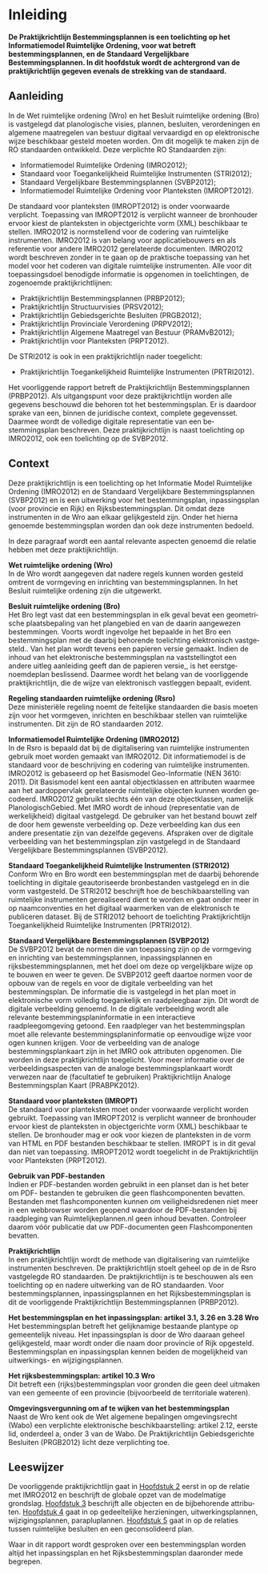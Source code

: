 # Inleiding

**De Praktijkrichtlijn Bestemmingsplannen is een toelichting op het
Informatiemodel Ruimtelijke Ordening, voor wat betreft bestemmingsplannen, en de
Standaard Vergelijkbare Bestemmingsplannen. In dit hoofdstuk wordt de
achtergrond van de praktijkrichtlijn gegeven evenals de strekking van de
standaard.**

## Aanleiding

In de Wet ruimtelijke ordening (Wro) en het Besluit ruimtelijke ordening (Bro)
is vastgelegd dat planologische visies, plannen, besluiten, verordeningen en
algemene maatregelen van bestuur digitaal vervaardigd en op elektronische wijze
beschikbaar gesteld moeten worden. Om dit mogelijk te maken zijn de RO
standaarden ontwikkeld. Deze verplichte RO Standaarden zijn:  
-   Informatiemodel Ruimtelijke Ordening (IMRO2012);
-   Standaard voor Toegankelijkheid Ruimtelijke Instrumenten (STRI2012);
-   Standaard Vergelijkbare Bestemmingsplannen (SVBP2012);
-   Informatiemodel Ruimtelijke Ordening voor Planteksten (IMROPT2012).

De standaard voor planteksten (IMROPT2012) is onder voorwaarde verplicht.
Toepassing van IMROPT2012 is verplicht wanneer de bronhouder ervoor kiest de
planteksten in objectgerichte vorm (XML) beschikbaar te stellen.
IMRO2012 is normstellend voor de codering van ruimtelijke instrumenten. IMRO2012
is van belang voor applicatiebouwers en als referentie voor andere IMRO2012
gerelateerde documenten. IMRO2012 wordt beschreven zonder in te gaan op de
praktische toepassing van het model voor het coderen van digitale ruimtelijke
instrumenten. Alle voor dit toepassingsdoel benodigde informatie is opgenomen in
toelichtingen, de zogenoemde praktijkrichtlijnen:  
-   Praktijkrichtlijn Bestemmingsplannen (PRBP2012);
-   Praktijkrichtlijn Structuurvisies (PRSV2012);
-   Praktijkrichtlijn Gebiedsgerichte Besluiten (PRGB2012);
-   Praktijkrichtlijn Provinciale Verordening (PRPV2012);
-   Praktijkrichtlijn Algemene Maatregel van Bestuur (PRAMvB2012);
-   Praktijkrichtlijn voor Planteksten (PRPT2012).

De STRI2012 is ook in een praktijkrichtlijn nader toegelicht:  
-   Praktijkrichtlijn Toegankelijkheid Ruimtelijke Instrumenten (PRTRI2012).

Het voorliggende rapport betreft de Praktijkrichtlijn Bestemmingsplannen
(PRBP2012). Als uit­gangspunt voor deze praktijkrichtlijn worden alle gegevens
be­schouwd die behoren tot het bestemmingsplan. Er is daardoor sprake van een,
bin­nen de juridische con­text, complete gegevensset. Daarmee wordt de volledige
digi­tale representatie van een be­stemmingsplan beschreven. Deze
praktijkrichtlijn is naast toelichting op IMRO2012, ook een toelichting op de
SVBP2012.

## Context

Deze praktijkrichtlijn is een toelichting op het Informatie Model Ruimtelijke
Ordening (IMRO2012) en de Standaard Vergelijkbare Bestemmingsplannen (SVBP2012)
en is een uitwerking voor het bestemmingsplan, inpassingsplan (voor provincie en
Rijk) en Rijksbestemmingsplan. Dit omdat deze instrumenten in de Wro aan elkaar
gelijkgesteld zijn. Onder het hierna genoemde bestemmingsplan worden dan ook
deze instrumenten bedoeld.

In deze paragraaf wordt een aantal relevante aspecten genoemd die relatie hebben
met deze praktijkrichtlijn.

**Wet ruimtelijke ordening (Wro)**  
In de Wro wordt aangegeven dat nadere regels kunnen worden gesteld omtrent de
vormge­ving en inrichting van bestemmingsplannen. In het Besluit ruimtelijke
ordening zijn die uitge­werkt.

**Besluit ruimtelijke ordening (Bro)**  
Het Bro legt vast dat een bestemmingsplan in elk geval bevat een geometri­sche
plaatsbepa­ling van het plangebied en van de daarin aangewezen bestemmingen.
Voorts wordt ingevolge het bepaalde in het Bro een bestemmingsplan met de
daarbij behorende toelichting elektronisch vastge­steld.. Van het plan wordt
tevens een papieren versie gemaakt. Indien de inhoud van het elektronische
bestemmingsplan na vaststellingtot een andere uitleg aanleiding geeft dan de
papieren versie,, is het eerstge­noemdeplan beslissend. Daarmee wordt het belang
van de voorliggende praktijkrichtlijn, die de wijze van elektronisch vastleggen
be­paalt, evident.

**Regeling standaarden ruimtelijke ordening (Rsro)**  
Deze ministeriële regeling noemt de feitelijke standaarden die basis moeten zijn
voor het vormgeven, inrichten en beschikbaar stellen van ruimtelijke
instrumenten. Dit zijn de RO standaarden 2012.

**Informatiemodel Ruimtelijke Ordening (IMRO2012)**  
In de Rsro is bepaald dat bij de digitalisering van ruimtelijke instrumenten
gebruik moet worden gemaakt van IMRO2012. Dit informatiemodel is de standaard
voor de beschrijving en codering van ruimtelijke instrumenten. IMRO2012 is
gebaseerd op het Basis­model Geo-Informatie (NEN 3610: 2011). Dit Basismodel
kent een aantal objectklassen en at­tributen waarmee aan het aardoppervlak
gerelateerde ruimtelijke objecten kunnen worden ge­codeerd. IMRO2012 gebruikt
slechts één van deze objectklassen, namelijk PlanologischGe­bied.
Met IMRO wordt de inhoud (representatie van de werkelijkheid) digitaal
vastgelegd. De gebruiker van het bestand bouwt zelf de door hem gewenste
verbeelding op. Deze verbeelding kan dus een andere pre­sentatie zijn van
dezelf­de gege­vens. Afspraken over de digitale verbeelding van het
bestemmingsplan zijn vastgelegd in de Standaard Vergelijkbare Bestemmingsplannen
(SVBP2012).

**Standaard Toegankelijkheid Ruimtelijke Instrumenten (STRI2012)**  
Conform Wro en Bro wordt een bestemmingsplan met de daarbij behorende
toelichting in digitale geautoriseerde bronbestanden vastgelegd en in die vorm
vastgesteld. De STRI2012 beschrijft hoe de beschikbaarstelling van ruimtelijke
instrumenten gerealiseerd dient te worden en gaat onder meer in op
naamconventies en het digitaal waarmerken van de elektronisch te publiceren
dataset. Bij de STRI2012 behoort de toelichting Praktijkrichtlijn
Toegankelijkheid Ruimtelijke Instrumenten (PRTRI2012).

**Standaard Vergelijkbare Bestemmingsplannen (SVBP2012)**  
De SVBP2012 bevat de normen die van toepassing zijn op de vormgeving en
inrichting van bestemmingsplannen, inpassingsplannen en rijksbestemmingsplannen,
met het doel om deze op vergelijkbare wijze op te bouwen en weer te geven. De
SVBP2012 geeft daartoe normen voor de opbouw van de regels en voor de digitale
verbeelding van het bestemmingsplan.
De informatie die is vastgelegd in het plan moet in elektronische vorm volledig
toegankelijk en raadpleegbaar zijn. Dit wordt de digitale verbeelding genoemd.
In de digitale verbeelding wordt alle relevante bestemmingsplaninformatie in een
interactieve raadpleegomgeving getoond. Een raadpleger van het bestemmingsplan
moet alle relevante bestemmingsplaninformatie op eenvoudige wijze voor ogen
kunnen krijgen.
Voor de verbeelding van de analoge bestemmingsplankaart zijn in het IMRO ook
attributen opgenomen. Die worden in deze praktijkrichtlijn toegelicht. Voor meer
informatie over de verbeeldingsaspecten van de analoge bestemmingsplankaart
wordt verwezen naar de (facultatief te gebruiken) Praktijkrichtlijn Analoge
Bestemmingsplan Kaart (PRABPK2012).

**Standaard voor planteksten (IMROPT)**  
De standaard voor planteksten moet onder voorwaarde verplicht worden gebruikt.
Toepassing van IMROPT2012 is verplicht wanneer de bronhouder ervoor kiest de
planteksten in objectgerichte vorm (XML) beschikbaar te stellen. De bronhouder
mag er ook voor kiezen de planteksten in de vorm van HTML en PDF bestanden
beschikbaar te stellen. IMROPT is in dit geval dan niet van toepassing.
IMROPT2012 wordt toegelicht in de Praktijkrichtlijn voor Planteksten (PRPT2012).

**Gebruik van PDF-bestanden**  
Indien er PDF-bestanden worden gebruikt in een planset dan is het beter om PDF-
bestanden te gebruiken die geen flashcomponenten bevatten. Bestanden met
flashcomponenten kunnen om veiligheidsredenen niet meer in een webbrowser worden
geopend waardoor de PDF-bestanden bij raadpleging van Ruimtelijkeplannen.nl geen
inhoud bevatten.
Controleer daarom vóór publicatie dat uw PDF-documenten geen Flashcomponenten
bevatten.

**Praktijkrichtlijn**  
In een praktijkrichtlijn wordt de methode van digitalisering van ruimtelijke
instrumenten be­schreven. De praktijkrichtlijn stoelt geheel op de in de Rsro
vastgelegde RO standaarden. De praktijkrichtlijn is te beschouwen als een
toelichting op en nadere uitwerking van de RO standaarden. Voor
bestemmings­plannen, inpassingsplannen en het Rijksbestemmingsplan is dit de
voorliggende Praktijkrichtlijn Bestemmingsplannen (PRBP2012).

**Het bestemmingsplan en het inpassingsplan: artikel 3.1, 3.26 en 3.28 Wro**  
Het bestemmingsplan betreft het gelijknamige bestaande plantype op gemeentelijk
niveau. Het inpassingsplan is door de Wro daaraan geheel gelijkgesteld, maar
wordt onder die naam door provincie of Rijk opgesteld. Bestemmingsplan en
inpassingsplan kennen bei­den de mo­gelijkheid van uitwerkings- en
wijzigingsplannen.

**Het rijksbestemmingsplan: artikel 10.3 Wro**  
Dit betreft een (rijks)bestemmingsplan voor gronden die geen deel uitmaken van
een ge­meen­te of een provincie (bijvoorbeeld de territoriale wateren).

**Omgevingsvergunning om af te wijken van het bestemmingsplan**  
Naast de Wro kent ook de Wet algemene bepalingen omgevingsrecht (Wabo) een
verplichte elektronische beschikbaarstelling: artikel 2.12, eerste lid,
onderdeel a, onder 3 van de Wabo. De Praktijkrichtlijn Gebiedsgerichte Besluiten
(PRGB2012) licht deze verplichting toe.

## Leeswijzer

De voorliggende praktijkrichtlijn gaat in [Hoofdstuk 2](#H02) eerst in op de relatie met
IMRO2012 en beschrijft de globale opzet van de modelmatige grondslag. [Hoofdstuk
3](#H03) beschrijft alle objecten en de bijbehorende attribu­ten. [Hoofdstuk 4](#H04) gaat in
op gedeeltelijke herzieningen, uitwerkingsplannen, wijzigingsplannen,
parapluplannen. [Hoofdstuk 5](#H05) gaat in op de relaties tussen ruimtelijke besluiten
en een geconsolideerd plan.

Waar in dit rapport wordt gesproken over een bestemmingsplan worden altijd het
inpassingsplan en het Rijksbestemmingsplan daaronder mede begrepen.
